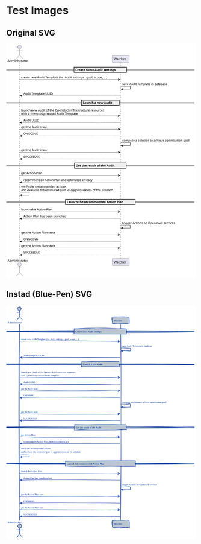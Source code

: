 # Test Images

## Original SVG

<p align="center">
  <img src="../assets/example/example.svg" alt="Example - Original">
</p>

## Instad (Blue-Pen) SVG

<p align="center">
  <img src="../assets/example/example-instad.svg" alt="Example - Original">
</p>
